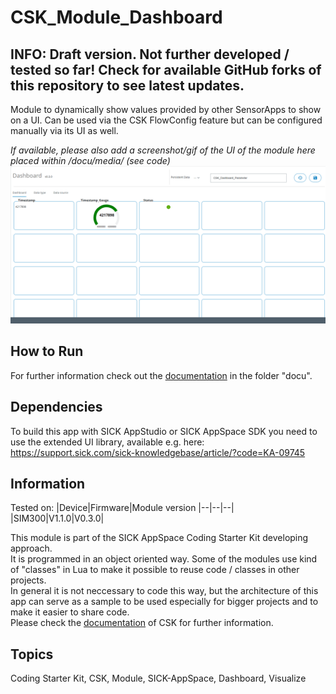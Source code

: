 # CSK_Module_Dashboard
## INFO: Draft version. Not further developed / tested so far! Check for available GitHub forks of this repository to see latest updates.

Module to dynamically show values provided by other SensorApps to show on a UI. 
Can be used via the CSK FlowConfig feature but can be configured manually via its UI as well.

*If available, please also add a screenshot/gif of the UI of the module here placed within /docu/media/ (see code)*
![](./docu/media/UI_Screenshot.png)

## How to Run

For further information check out the [documentation](https://raw.githack.com/SICKAppSpaceCodingStarterKit/CSK_Module_Dashboard/main/docu/CSK_Module_Dashboard.html) in the folder "docu".

## Dependencies

To build this app with SICK AppStudio or SICK AppSpace SDK you need to use the extended UI library, available e.g. here: https://support.sick.com/sick-knowledgebase/article/?code=KA-09745

## Information

Tested on:
|Device|Firmware|Module version
|--|--|--|
|SIM300|V1.1.0|V0.3.0|

This module is part of the SICK AppSpace Coding Starter Kit developing approach.  
It is programmed in an object oriented way. Some of the modules use kind of "classes" in Lua to make it possible to reuse code / classes in other projects.  
In general it is not neccessary to code this way, but the architecture of this app can serve as a sample to be used especially for bigger projects and to make it easier to share code.  
Please check the [documentation](https://github.com/SICKAppSpaceCodingStarterKit/.github/blob/main/docu/SICKAppSpaceCodingStarterKit_Documentation.md) of CSK for further information.  

## Topics

Coding Starter Kit, CSK, Module, SICK-AppSpace, Dashboard, Visualize
